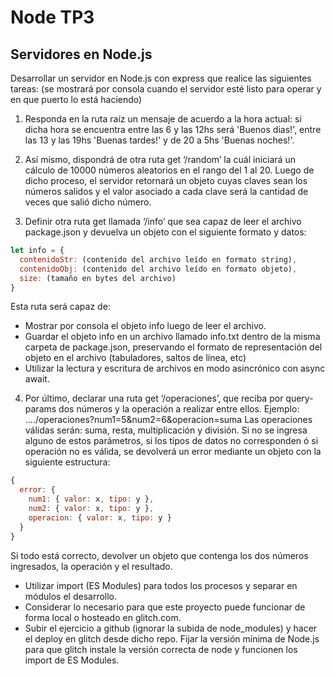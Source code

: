 # Node TP3

## Servidores en Node.js

Desarrollar un servidor en Node.js con express que realice las siguientes tareas:
(se mostrará por consola cuando el servidor esté listo para operar y en que puerto lo está haciendo)

1) Responda en la ruta raíz un mensaje de acuerdo a la hora actual: si dicha hora se encuentra entre
las 6 y las 12hs será 'Buenos dias!', entre las 13 y las 19hs 'Buenas tardes!' y de 20 a 5hs 'Buenas
noches!'.

2) Así mismo, dispondrá de otra ruta get ‘/random’ la cuál iniciará un cálculo de 10000 números
aleatorios en el rango del 1 al 20. Luego de dicho proceso, el servidor retornará un objeto cuyas
claves sean los números salidos y el valor asociado a cada clave será la cantidad de veces que salió
dicho número.

3) Definir otra ruta get llamada ‘/info’ que sea capaz de leer el archivo package.json y devuelva un
objeto con el siguiente formato y datos:

```js
let info = {
  contenidoStr: (contenido del archivo leído en formato string),
  contenidoObj: (contenido del archivo leído en formato objeto),
  size: (tamaño en bytes del archivo)
}
```

Esta ruta será capaz de:

- Mostrar por consola el objeto info luego de leer el archivo.
- Guardar el objeto info en un archivo llamado info.txt dentro de la misma carpeta de
    package.json, preservando el formato de representación del objeto en el archivo
    (tabuladores, saltos de línea, etc)
- Utilizar la lectura y escritura de archivos en modo asincrónico con async await.

4) Por último, declarar una ruta get ‘/operaciones’, que reciba por query-params dos números y la
operación a realizar entre ellos. Ejemplo: ..../operaciones?num1=5&num2=6&operacion=suma
Las operaciones válidas serán: suma, resta, multiplicación y división.
Si no se ingresa alguno de estos parámetros, si los tipos de datos no corresponden ó si operación no
es válida, se devolverá un error mediante un objeto con la siguiente estructura:
```js
{
  error: {
    num1: { valor: x, tipo: y },
    num2: { valor: x, tipo: y },
    operacion: { valor: x, tipo: y }
  }
}
```
Si todo está correcto, devolver un objeto que contenga los dos números ingresados, la operación y el
resultado.

- Utilizar import (ES Modules) para todos los procesos y separar en módulos el desarrollo.
- Considerar lo necesario para que este proyecto puede funcionar de forma local o hosteado en
glitch.com.
- Subir el ejercicio a github (ignorar la subida de node_modules) y hacer el deploy en glitch desde
dicho repo. Fijar la versión mínima de Node.js para que glitch instale la versión correcta de node y
funcionen los import de ES Modules.